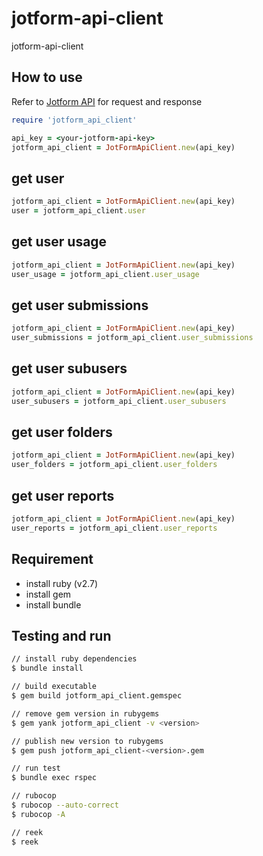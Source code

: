 # jotform-api-client

jotform-api-client

## How to use

Refer to [Jotform API](https://api.jotform.com/docs/) for request and response

```ruby
require 'jotform_api_client'

api_key = <your-jotform-api-key>
jotform_api_client = JotFormApiClient.new(api_key)
```

## get user

```ruby
jotform_api_client = JotFormApiClient.new(api_key)
user = jotform_api_client.user
```

## get user usage

```ruby
jotform_api_client = JotFormApiClient.new(api_key)
user_usage = jotform_api_client.user_usage
```

## get user submissions

```ruby
jotform_api_client = JotFormApiClient.new(api_key)
user_submissions = jotform_api_client.user_submissions
```

## get user subusers

```ruby
jotform_api_client = JotFormApiClient.new(api_key)
user_subusers = jotform_api_client.user_subusers
```

## get user folders

```ruby
jotform_api_client = JotFormApiClient.new(api_key)
user_folders = jotform_api_client.user_folders
```

## get user reports

```ruby
jotform_api_client = JotFormApiClient.new(api_key)
user_reports = jotform_api_client.user_reports
```

## Requirement

- install ruby (v2.7)
- install gem
- install bundle

## Testing and run

```zsh
// install ruby dependencies
$ bundle install

// build executable
$ gem build jotform_api_client.gemspec

// remove gem version in rubygems
$ gem yank jotform_api_client -v <version>

// publish new version to rubygems
$ gem push jotform_api_client-<version>.gem

// run test
$ bundle exec rspec

// rubocop
$ rubocop --auto-correct
$ rubocop -A

// reek
$ reek
```
